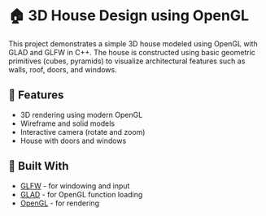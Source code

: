 # 🏠 3D House Design using OpenGL

This project demonstrates a simple 3D house modeled using OpenGL with GLAD and GLFW in C++. 
The house is constructed using basic geometric primitives (cubes, pyramids) to visualize 
architectural features such as walls, roof, doors, and windows.

## 🚀 Features

- 3D rendering using modern OpenGL
- Wireframe and solid models
- Interactive camera (rotate and zoom)
- House with doors and windows

## 🧱 Built With

- [GLFW](https://www.glfw.org/) - for windowing and input
- [GLAD](https://glad.dav1d.de/) - for OpenGL function loading
- [OpenGL](https://www.opengl.org/) - for rendering
